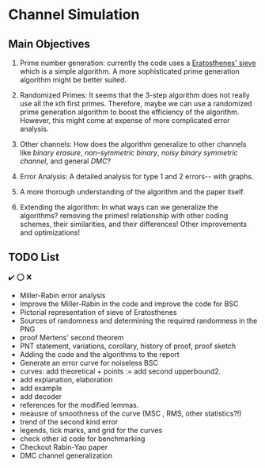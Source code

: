 # Channel Simulation

## Main Objectives
1. Prime number generation: currently the code uses a [Eratosthenes' sieve](https://en.wikipedia.org/wiki/Sieve_of_Eratosthenes) which is a simple algorithm. A more sophisticated prime generation algorithm might be better suited.

2. Randomized Primes: It seems that the 3-step algorithm does not really use all the `k`th first primes. Therefore, maybe we can use a randomized prime generation algorithm to boost the efficiency of the algorithm. However, this might come at expense of more complicated error analysis. 
3. Other channels: How does the algorithm generalize to other channels like *binary erasure*, *non-symmetric binary*, *noisy binary symmetric channel*, and general *DMC*? 
4. Error Analysis: A detailed analysis for type 1 and 2 errors-- with graphs. 
5. A more thorough understanding of the algorithm and the paper itself.
6. Extending the algorithm: In what ways can we generalize the algorithms? removing the primes! relationship with other coding schemes, their similarities, and their differences! Other improvements and optimizations!

## TODO List
:heavy_check_mark: :o: :x:
- Miller-Rabin error analysis 
- Improve the Miller-Rabin in the code and improve the code for BSC
- Pictorial representation of sieve of Eratosthenes 
- Sources of randomness and determining the required randomness in the PNG
- proof Mertens' second theorem
- PNT statement, variations, corollary, history of proof, proof sketch
- Adding the code and the algorithms to the report
- Generate an error curve for noiseless BSC
- curves: add theoretical + points := add second upperbound2.
- add explanation, elaboration
- add example
- add decoder
- references for the modified lemmas.
- meausre of smoothness of the curve (MSC , RMS, other statistics?!)
- trend of the second kind error
- legends, tick marks, and grid for the curves 
-  check other id code for benchmarking
- Checkout Rabin-Yao paper
- DMC channel generalization
